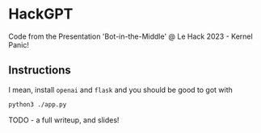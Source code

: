 # HackGPT
Code from the Presentation 'Bot-in-the-Middle' @ Le Hack 2023 - Kernel Panic!

## Instructions

I mean, install `openai` and `flask` and you should be good to got with

```bash
python3 ./app.py
```

TODO - a full writeup, and slides! 
